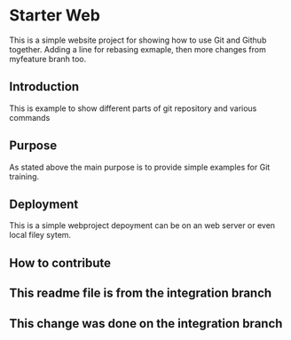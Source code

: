 # Starter Web
This is a simple website project for showing how to use Git and Github together.
Adding a line for rebasing exmaple, then more changes from myfeature branh too.
## Introduction
This is example to show different parts of git repository and various commands
## Purpose
As stated above the main purpose is to provide simple examples for Git training.
## Deployment
This is a simple webproject depoyment can be on an web server or even local filey sytem.
## How to contribute

## This readme file is from the integration branch
## This change was done on the integration branch
